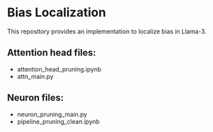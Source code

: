 # Bias Localization
This repository provides an implementation to localize bias in Llama-3.

## Attention head files:
- attention_head_pruning.ipynb
- attn_main.py

## Neuron files:
- neuron_pruning_main.py
- pipeline_pruning_clean.ipynb
